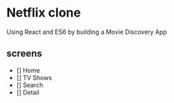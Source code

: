# Netflix clone

Using React and ES6 by building a Movie Discovery App

## screens

- [] Home
- [] TV Shows
- [] Search
- [] Detail
